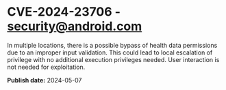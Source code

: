 # CVE-2024-23706 - security@android.com

In multiple locations, there is a possible bypass of health data permissions due to an improper input validation. This could lead to local escalation of privilege with no additional execution privileges needed. User interaction is not needed for exploitation.

**Publish date:** 2024-05-07
